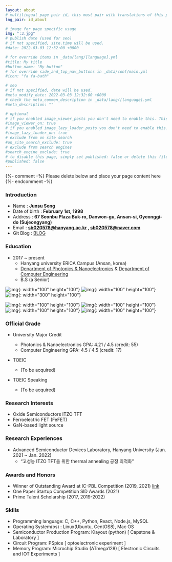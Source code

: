 ```yaml
---
layout: about
# multilingual page pair id, this must pair with translations of this page. (This name must be unique)
lng_pair: id_about

# image for page specific usage
img: ":3.jpg"
# publish date (used for seo)
# if not specified, site.time will be used.
#date: 2022-03-03 12:32:00 +0000

# for override items in _data/lang/[language].yml
#title: My title
#button_name: "My button"
# for override side_and_top_nav_buttons in _data/conf/main.yml
#icon: "fa fa-bath"

# seo
# if not specified, date will be used.
#meta_modify_date: 2022-03-03 12:32:00 +0000
# check the meta_common_description in _data/lang/[language].yml
#meta_description: ""

# optional
# if you enabled image_viewer_posts you don't need to enable this. This is only if image_viewer_posts = false
#image_viewer_on: true
# if you enabled image_lazy_loader_posts you don't need to enable this. This is only if image_lazy_loader_posts = false
#image_lazy_loader_on: true
# exclude from on site search
#on_site_search_exclude: true
# exclude from search engines
#search_engine_exclude: true
# to disable this page, simply set published: false or delete this file
#published: false
---
```


{%- comment -%} Please delete below and place your page content here {%- endcomment -%}
### Introduction
- Name : **Junsu Song**
- Date of birth : **February 1st, 1998**
- Address : **67 Seonbu Plaza Buk-ro, Danwon-gu, Ansan-si, Gyeonggi-do (Sujeongyang)**
- Email : **sb020578@hanyang.ac.kr , sb020578@naver.com**
- Git Blog : [BLOG](https://junsusong98.github.io/ko/)

### Education
- 2017 ~ present
    - Hanyang university ERICA Campus (Ansan, korea)
    - [Department of Photonics & Nanoelectronics](http://photonics.hanyang.ac.kr/) & [Department of Computer Engineering](http://sw.hanyang.ac.kr/)
    - B.S (a Senior)

![img](:HYU.jpg){: width="100" height="100"}
![img](:HYU2.png){: width="100" height="100"}
![img](:HYU4.png){: width="300" height="100"}

![img](:Sputter.png){: width="100" height="100"}
![img](:Evaporator.png){: width="100" height="100"}
![img](:Aligner.jpg){: width="100" height="100"}
![img](:Keithley.png){: width="100" height="100"}

### Official Grade
- University Major Credit
    - Photonics & Nanoelectronics GPA: 4.21 / 4.5 (credit: 55)
    - Computer Engineering GPA: 4.5   / 4.5 (credit: 17)

- TOEIC
    - (To be acquired)

- TOEIC Speaking
    - (To be acquired)

### Research Interests
- Oxide Semiconductors ITZO TFT
- Ferroelectric FET (FeFET)
- GaN-based light source

### Research Experiences
- Advanced Semiconductor Devices Laboratory, Hanyang University (Jun. 2021 ~ Jan. 2022)
    - “고성능 ITZO TFT을 위한 thermal annealing 공정 최적화”


### Awards and Honors
- Winner of Outstanding Award at IC-PBL Competition (2019, 2021) [link](https://yh2424.github.io/2021-08-11-Award/)
- One Paper Startup Competition SID Awards (2021)
- Prime Talent Scholarship (2017, 2019-2022)

### Skills
- Programming language: C, C++, Python, React, Node.js, MySQL
- Operating System(os) : Linux(Ubuntu, CentOS8), Mac OS
- Semiconductor Production Program: Klayout (python) [ Capstone & Laboratory ]
- Circuit Program: PSpice [ optoelectronic experiment ]
- Memory Program: Microchip Studio (ATmega128) [ Electronic Circuits and IOT Experiments ]

